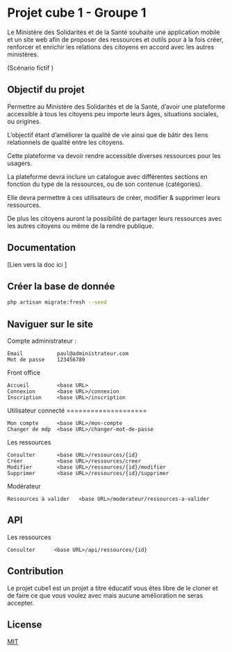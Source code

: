 # Projet cube 1 - Groupe 1

Le Ministère des Solidarités et de la Santé souhaite une application mobile et un site web afin de proposer des ressources et outils pour à la fois créer, renforcer et enrichir les relations des citoyens en accord avec les autres ministères. 

(Scénario fictif )

## Objectif du projet

Permettre au Ministère des Solidarités et de la Santé, d’avoir une plateforme accessible à tous les citoyens peu importe leurs âges, situations sociales, ou origines. 

L’objectif étant d’améliorer la qualité de vie ainsi que de bâtir des liens relationnels de qualité entre les citoyens. 

Cette plateforme va devoir rendre accessible diverses ressources pour les usagers. 

La plateforme devra inclure un catalogue avec différentes sections en fonction du type de la ressources, ou de son contenue (catégories). 

Elle devra permettre à ces utilisateurs de créer, modifier & supprimer leurs ressources. 

De plus les citoyens auront la possibilité de partager leurs ressources avec les autres citoyens ou même de la rendre publique. 

## Documentation

[Lien vers la doc ici ]

## Créer la base de donnée

```bash
php artisan migrate:fresh --seed 
```

## Naviguer sur le site

Compte administrateur :
```
Email           paul@administrateur.com
Mot de passe    123456789
```

Front office
```
Accueil         <base URL>
Connexion       <base URL>/connexion
Inscription     <base URL>/inscription
```


Utilisateur connecté ====================
```
Mon compte      <base URL>/mon-compte
Changer de mdp  <base URL>/changer-mot-de-passe
```

Les ressources
```
Consulter       <base URL>/ressources/{id}
Créer           <base URL>/ressources/creer
Modifier        <base URL>/ressources/{id}/modifier
Supprimer       <base URL>/ressources/{id}/supprimer
```

Modérateur 
```
Ressources à valider   <base URL>/moderateur/ressources-a-valider
```

## API

Les ressources
```
Consulter      <base URL>/api/ressources/{id}
```

## Contribution
Le projet cube1 est un projet a titre éducatif vous êtes libre de le cloner et de faire ce que vous voulez avec mais aucune amélioration ne seras accepter. 

## License
[MIT](https://choosealicense.com/licenses/mit/)
